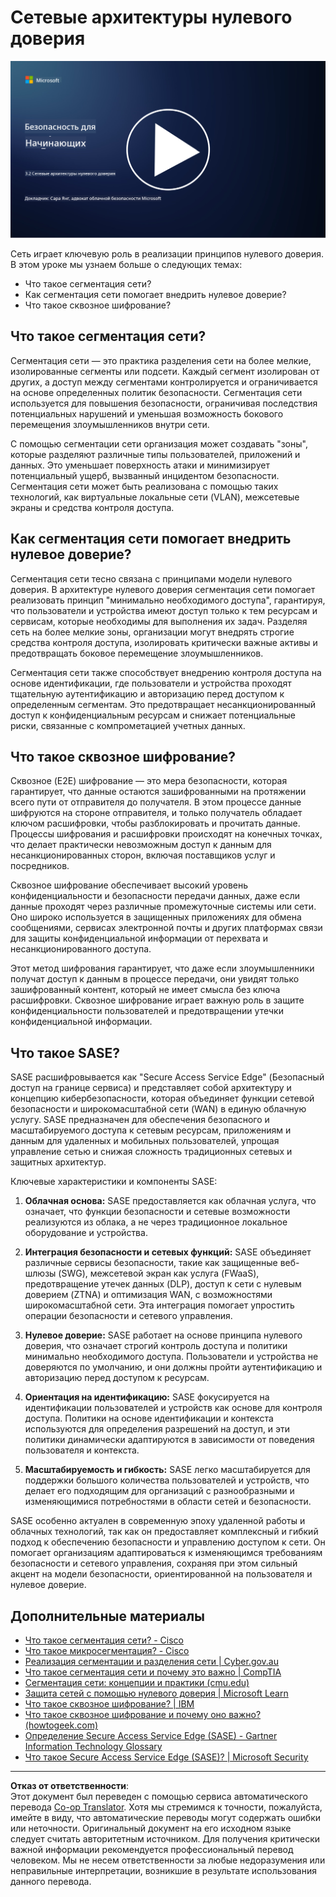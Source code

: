 <!--
CO_OP_TRANSLATOR_METADATA:
{
  "original_hash": "680d6e14d9d33fc471c22f44679713f8",
  "translation_date": "2025-09-04T00:35:30+00:00",
  "source_file": "3.2 Networking zero trust architecture.md",
  "language_code": "ru"
}
-->
# Сетевые архитектуры нулевого доверия

[![Смотреть видео](../../translated_images/3-2_placeholder.b52521a0e93e0e122f19dfbd676c836d3d527c6de1bb28fd7643aa518eae6631.ru.png)](https://learn-video.azurefd.net/vod/player?id=9f425fdb-1c53-4e67-b550-68bdac35df45)

Сеть играет ключевую роль в реализации принципов нулевого доверия. В этом уроке мы узнаем больше о следующих темах:

- Что такое сегментация сети?  
- Как сегментация сети помогает внедрить нулевое доверие?  
- Что такое сквозное шифрование?

## Что такое сегментация сети?

Сегментация сети — это практика разделения сети на более мелкие, изолированные сегменты или подсети. Каждый сегмент изолирован от других, а доступ между сегментами контролируется и ограничивается на основе определенных политик безопасности. Сегментация сети используется для повышения безопасности, ограничивая последствия потенциальных нарушений и уменьшая возможность бокового перемещения злоумышленников внутри сети.

С помощью сегментации сети организация может создавать "зоны", которые разделяют различные типы пользователей, приложений и данных. Это уменьшает поверхность атаки и минимизирует потенциальный ущерб, вызванный инцидентом безопасности. Сегментация сети может быть реализована с помощью таких технологий, как виртуальные локальные сети (VLAN), межсетевые экраны и средства контроля доступа.

## Как сегментация сети помогает внедрить нулевое доверие?

Сегментация сети тесно связана с принципами модели нулевого доверия. В архитектуре нулевого доверия сегментация сети помогает реализовать принцип "минимально необходимого доступа", гарантируя, что пользователи и устройства имеют доступ только к тем ресурсам и сервисам, которые необходимы для выполнения их задач. Разделяя сеть на более мелкие зоны, организации могут внедрять строгие средства контроля доступа, изолировать критически важные активы и предотвращать боковое перемещение злоумышленников.

Сегментация сети также способствует внедрению контроля доступа на основе идентификации, где пользователи и устройства проходят тщательную аутентификацию и авторизацию перед доступом к определенным сегментам. Это предотвращает несанкционированный доступ к конфиденциальным ресурсам и снижает потенциальные риски, связанные с компрометацией учетных данных.

## Что такое сквозное шифрование?

Сквозное (E2E) шифрование — это мера безопасности, которая гарантирует, что данные остаются зашифрованными на протяжении всего пути от отправителя до получателя. В этом процессе данные шифруются на стороне отправителя, и только получатель обладает ключом расшифровки, чтобы разблокировать и прочитать данные. Процессы шифрования и расшифровки происходят на конечных точках, что делает практически невозможным доступ к данным для несанкционированных сторон, включая поставщиков услуг и посредников.

Сквозное шифрование обеспечивает высокий уровень конфиденциальности и безопасности передачи данных, даже если данные проходят через различные промежуточные системы или сети. Оно широко используется в защищенных приложениях для обмена сообщениями, сервисах электронной почты и других платформах связи для защиты конфиденциальной информации от перехвата и несанкционированного доступа.

Этот метод шифрования гарантирует, что даже если злоумышленники получат доступ к данным в процессе передачи, они увидят только зашифрованный контент, который не имеет смысла без ключа расшифровки. Сквозное шифрование играет важную роль в защите конфиденциальности пользователей и предотвращении утечки конфиденциальной информации.

## Что такое SASE?

SASE расшифровывается как "Secure Access Service Edge" (Безопасный доступ на границе сервиса) и представляет собой архитектуру и концепцию кибербезопасности, которая объединяет функции сетевой безопасности и широкомасштабной сети (WAN) в единую облачную услугу. SASE предназначен для обеспечения безопасного и масштабируемого доступа к сетевым ресурсам, приложениям и данным для удаленных и мобильных пользователей, упрощая управление сетью и снижая сложность традиционных сетевых и защитных архитектур.

Ключевые характеристики и компоненты SASE:

1. **Облачная основа:** SASE предоставляется как облачная услуга, что означает, что функции безопасности и сетевые возможности реализуются из облака, а не через традиционное локальное оборудование и устройства.  

2. **Интеграция безопасности и сетевых функций:** SASE объединяет различные сервисы безопасности, такие как защищенные веб-шлюзы (SWG), межсетевой экран как услуга (FWaaS), предотвращение утечек данных (DLP), доступ к сети с нулевым доверием (ZTNA) и оптимизация WAN, с возможностями широкомасштабной сети. Эта интеграция помогает упростить операции безопасности и сетевого управления.  

3. **Нулевое доверие:** SASE работает на основе принципа нулевого доверия, что означает строгий контроль доступа и политики минимально необходимого доступа. Пользователи и устройства не доверяются по умолчанию, и они должны пройти аутентификацию и авторизацию перед доступом к ресурсам.  

4. **Ориентация на идентификацию:** SASE фокусируется на идентификации пользователей и устройств как основе для контроля доступа. Политики на основе идентификации и контекста используются для определения разрешений на доступ, и эти политики динамически адаптируются в зависимости от поведения пользователя и контекста.  

5. **Масштабируемость и гибкость:** SASE легко масштабируется для поддержки большого количества пользователей и устройств, что делает его подходящим для организаций с разнообразными и изменяющимися потребностями в области сетей и безопасности.  

SASE особенно актуален в современную эпоху удаленной работы и облачных технологий, так как он предоставляет комплексный и гибкий подход к обеспечению безопасности и управлению доступом к сети. Он помогает организациям адаптироваться к изменяющимся требованиям безопасности и сетевого управления, сохраняя при этом сильный акцент на модели безопасности, ориентированной на пользователя и нулевое доверие.

## Дополнительные материалы

- [Что такое сегментация сети? - Cisco](https://www.cisco.com/c/en/us/products/security/what-is-network-segmentation.html#~benefits)  
- [Что такое микросегментация? - Cisco](https://www.cisco.com/c/en/us/products/security/what-is-microsegmentation.html)  
- [Реализация сегментации и разделения сети | Cyber.gov.au](https://www.cyber.gov.au/resources-business-and-government/maintaining-devices-and-systems/system-hardening-and-administration/network-hardening/implementing-network-segmentation-and-segregation)  
- [Что такое сегментация сети и почему это важно | CompTIA](https://www.comptia.org/blog/security-awareness-training-network-segmentation)  
- [Сегментация сети: концепции и практики (cmu.edu)](https://insights.sei.cmu.edu/blog/network-segmentation-concepts-and-practices/)  
- [Защита сетей с помощью нулевого доверия | Microsoft Learn](https://learn.microsoft.com/security/zero-trust/deploy/networks?WT.mc_id=academic-96948-sayoung)  
- [Что такое сквозное шифрование? | IBM](https://www.ibm.com/topics/end-to-end-encryption)  
- [Что такое сквозное шифрование и почему оно важно? (howtogeek.com)](https://www.howtogeek.com/711656/what-is-end-to-end-encryption-and-why-does-it-matter/)  
- [Определение Secure Access Service Edge (SASE) - Gartner Information Technology Glossary](https://www.gartner.com/en/information-technology/glossary/secure-access-service-edge-sase)  
- [Что такое Secure Access Service Edge (SASE)? | Microsoft Security](https://www.microsoft.com/security/business/security-101/what-is-sase?WT.mc_id=academic-96948-sayoung)  

---

**Отказ от ответственности**:  
Этот документ был переведен с помощью сервиса автоматического перевода [Co-op Translator](https://github.com/Azure/co-op-translator). Хотя мы стремимся к точности, пожалуйста, имейте в виду, что автоматические переводы могут содержать ошибки или неточности. Оригинальный документ на его исходном языке следует считать авторитетным источником. Для получения критически важной информации рекомендуется профессиональный перевод человеком. Мы не несем ответственности за любые недоразумения или неправильные интерпретации, возникшие в результате использования данного перевода.